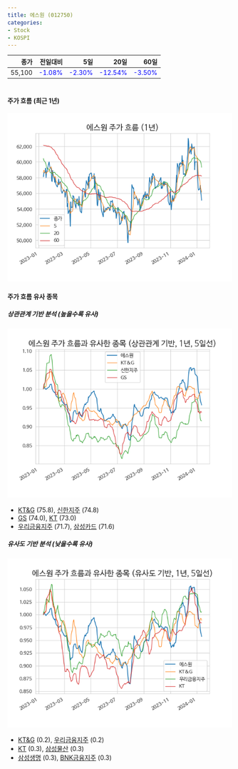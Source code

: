 ```yaml
---
title: 에스원 (012750)
categories:
- Stock
- KOSPI
---
```


|종가|전일대비|5일|20일|60일|
|---:|-------:|--:|---:|---:|
|55,100|<span style="color: blue">-1.08%</span>|<span style="color: blue">-2.30%</span>|<span style="color: blue">-12.54%</span>|<span style="color: blue">-3.50%</span>|

<!-- more -->
#
#### 주가 흐름 (최근 1년)
![012750](/assets/images/stock/012750.png)


#### 주가 흐름 유사 종목


##### 상관관계 기반 분석 (높을수록 유사)
![012750](/assets/images/stock/012750_corr.png)
- [KT&G](/033780/) (75.8), [신한지주](/055550/) (74.8)
- [GS](/078930/) (74.0), [KT](/030200/) (73.0)
- [우리금융지주](/316140/) (71.7), [삼성카드](/029780/) (71.6)


##### 유사도 기반 분석 (낮을수록 유사)	
![012750](/assets/images/stock/012750_sim.png)
- [KT&G](/033780/) (0.2), [우리금융지주](/316140/) (0.2)
- [KT](/030200/) (0.3), [삼성물산](/028260/) (0.3)
- [삼성생명](/032830/) (0.3), [BNK금융지주](/138930/) (0.3)